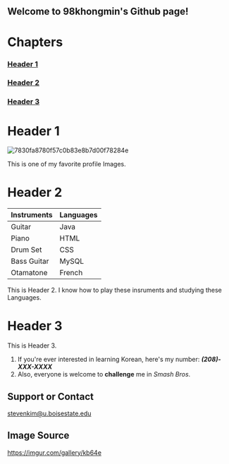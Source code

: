 ## Welcome to 98khongmin's Github page!
# Chapters
### [Header 1](https://github.com/98khongmin/98khongmin.github.io/blob/master/index.md#header-1)
### [Header 2](https://github.com/98khongmin/98khongmin.github.io/blob/master/index.md#header-2)
### [Header 3](https://github.com/98khongmin/98khongmin.github.io/blob/master/index.md#header-3)


# Header 1
![7830fa8780f57c0b83e8b7d00f78284e](https://user-images.githubusercontent.com/47097113/52515327-42314900-2bd7-11e9-9049-38fd7dfaadf5.jpg)

This is one of my favorite profile Images.

# Header 2

Instruments | Languages
------------ | -------------
Guitar | Java
Piano | HTML
Drum Set | CSS
Bass Guitar | MySQL
Otamatone | French

This is Header 2. 
I know how to play these insruments and studying these Languages.

# Header 3
This is Header 3.

1. If you're ever interested in learning Korean, here's my number:
  _**(208)-XXX-XXXX**_
2. Also, everyone is welcome to **challenge** me in *Smash Bros*.

## Support or Contact

stevenkim@u.boisestate.edu

## Image Source

https://imgur.com/gallery/kb64e
